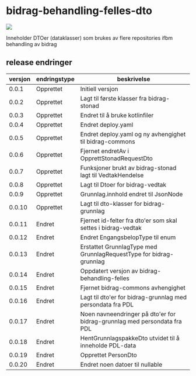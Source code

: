 # bidrag-behandling-felles-dto

![](https://github.com/navikt/bidrag-behandling-felles-dto/workflows/maven%20deploy/badge.svg)

Inneholder DTOer (dataklasser) som brukes av flere repositories ifbm behandling av bidrag

## release endringer

| versjon  | endringstype | beskrivelse                                                              |
|----------|--------------|--------------------------------------------------------------------------|
| 0.0.1    | Opprettet    | Initiell versjon                                                         |
| 0.0.2    | Opprettet    | Lagt til første klasser fra bidrag-stonad                                |
| 0.0.3    | Opprettet    | Endret til å bruke kotlinfiler                                           |
| 0.0.4    | Opprettet    | Endret deploy.yaml                                                       |
| 0.0.5    | Opprettet    | Endret deploy.yaml og ny avhengighet til bidrag-commons                  |
| 0.0.6    | Opprettet    | Fjernet endretAv i OpprettStonadRequestDto                               |
| 0.0.7    | Opprettet    | Funksjoner brukt av bidrag-stonad lagt til VedtakHendelse                |
| 0.0.8    | Opprettet    | Lagt til Dtoer for bidrag-vedtak                                         |
| 0.0.9    | Opprettet    | Grunnlag.innhold endret til JsonNode                                     |
| 0.0.10   | Opprettet    | Lagt til dto-klasser for bidrag-grunnlag                                 |
| 0.0.11   | Endret       | Fjernet id-felter fra dto'er som skal settes i bidrag-vedtak             |
| 0.0.12   | Endret       | Endret EngangsbelopType til enum                                         |
| 0.0.13   | Endret       | Erstattet GrunnlagType med GrunnlagRequestType for bidrag-grunnlag       |
| 0.0.14   | Endret       | Oppdatert versjon av bidrag-behandling-felles                            |
| 0.0.15   | Endret       | Fjernet bidrag-commons avhengighet                                       |
| 0.0.16   | Endret       | Lagt til dto'er for bidrag-grunnlag med persondata fra PDL               |
| 0.0.17   | Endret       | Noen navneendringer på dto'er for bidrag-grunnlag med persondata fra PDL |
| 0.0.18   | Endret       | HentGrunnlagspakkeDto utvidet til å inneholde PDL-data                   |
| 0.0.19   | Endret       | Opprettet PersonDto                                                      |
| 0.0.20   | Endret       | Endret noen datoer til nullable                                          |
